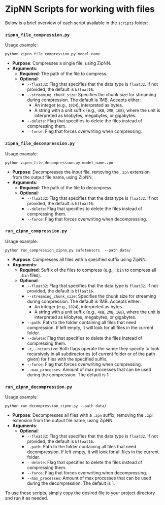 # ZipNN Scripts for working with files

Below is a brief overview of each script available in the `scripts` folder:

### `zipnn_file_compression.py`

Usage example:
```
python zipnn_file_compression.py model_name
```
- **Purpose**: Compresses a single file, using ZipNN.
- **Arguments**:
  - **Required**: The path of the file to compress.
  - **Optional**:
    - `--float32`: Flag that specifies that the data type is `float32`. If not provided, the default is `bfloat16`.
    - `--streaming_chunk_size`: Specifies the chunk size for streaming during compression. The default is 1MB. Accepts either:
      - An integer (e.g., `1024`), interpreted as bytes.
      - A string with a unit suffix (e.g., `4KB`, `2MB`, `1GB`), where the unit is interpreted as kilobytes, megabytes, or gigabytes.
    - `--delete`: Flag that specifies to delete the files instead of compressing them.
    - `--force`: Flag that forces overwriting when compressing.
   
### `zipnn_file_decompression.py`

Usage example:
```
python zipnn_file_decompression.py model_name.zpn
```

- **Purpose**: Decompresses the input file, removing the `.zpn` extension from the output file name, using ZipNN.
- **Arguments**: 
  - **Required**: The path of the file to decompress.
  - **Optional**:
    - `--float32`: Flag that specifies that the data type is `float32`. If not provided, the default is `bfloat16`.
    - `--delete`: Flag that specifies to delete the files instead of compressing them.
    - `--force`: Flag that forces overwriting when decompressing.

### `run_zipnn_compression.py`

Usage example:
```
python run_compression_zipnn.py safetensors  --path data/
```

- **Purpose**: Compresses all files with a specified suffix using ZipNN.
- **Arguments**:
  - **Required**: Suffix of the files to compress (e.g., `.bin` to compress all `.bin` files).
  - **Optional**:
    - `--float32`: Flag that specifies that the data type is `float32`. If not provided, the default is `bfloat16`.
    - `--streaming_chunk_size`: Specifies the chunk size for streaming during compression. The default is 1MB. Accepts either:
      - An integer (e.g., `1024`), interpreted as bytes.
      - A string with a unit suffix (e.g., `4KB`, `2MB`, `1GB`), where the unit is interpreted as kilobytes, megabytes, or gigabytes.
    - `--path`: Path to the folder containing all files that need compression. If left empty, it will look for all files in the current folder.
    - `--delete`: Flag that specifies to delete the files instead of compressing them.
    - `-r`,`--recursive`: Both flags operate the same: they specify to look recursively in all subdirectories (of current folder or of the path given) for files with the specified suffix.
    - `--force`: Flag that forces overwriting when compressing.
    - `--max_processes`: Amount of max processes that can be used during the compression. The default is 1.

### `run_zipnn_decompression.py`

Usage example:
```
python run_decompression_zipnn.py --path data/
```

- **Purpose**: Decompresses all files with a `.zpn` suffix, removing the `.zpn` extension from the output file name, using ZipNN.
- **Arguments**: 
  - **Optional**:
    - `--float32`: Flag that specifies that the data type is `float32`. If not provided, the default is `bfloat16`.
    - `--path`: Path to the folder containing all files that need decompression. If left empty, it will look for all files in the current folder.
    - `--delete`: Flag that specifies to delete the files instead of compressing them.
    - `--force`: Flag that forces overwriting when decompressing.
    - `--max_processes`: Amount of max processes that can be used during the decompression. The default is 1.

To use these scripts, simply copy the desired file to your project directory and run it as needed.
